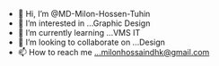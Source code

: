 - 👋 Hi, I’m @MD-Milon-Hossen-Tuhin
- 👀 I’m interested in ...Graphic Design
- 🌱 I’m currently learning ...VMS IT
- 💞️ I’m looking to collaborate on ...Design
- 📫 How to reach me ...milonhossaindhk@gmail.com

<!---
MD-Milon-Hossen-Tuhin/MD-Milon-Hossen-Tuhin is a ✨ special ✨ repository because its `README.md` (this file) appears on your GitHub profile.
You can click the Preview link to take a look at your changes.
--->
